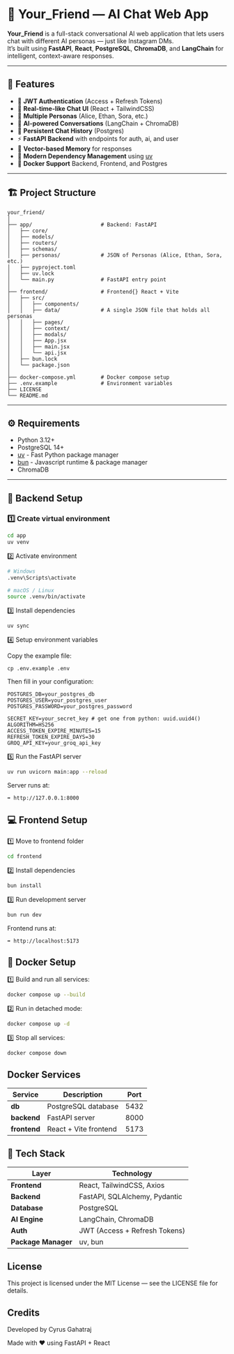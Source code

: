 # 💬 Your_Friend — AI Chat Web App

**Your_Friend** is a full-stack conversational AI web application that lets users chat with different AI personas — just like Instagram DMs.  
It’s built using **FastAPI**, **React**, **PostgreSQL**, **ChromaDB**, and **LangChain** for intelligent, context-aware responses.

---

## 🧠 Features

- 🔐 **JWT Authentication** (Access + Refresh Tokens)
- 💬 **Real-time-like Chat UI** (React + TailwindCSS)
- 👤 **Multiple Personas** (Alice, Ethan, Sora, etc.)
- 🧠 **AI-powered Conversations** (LangChain + ChromaDB)
- 💾 **Persistent Chat History** (Postgres)
- ⚡ **FastAPI Backend** with endpoints for auth, ai, and user
- 🧩 **Vector-based Memory** for responses
- 🧰 **Modern Dependency Management** using [uv](https://docs.astral.sh/uv/#__tabbed_1_1)
- 🐳 **Docker Support** Backend, Frontend, and Postgres

---

## 🏗️ Project Structure

```
your_friend/
│
├── app/                      # Backend: FastAPI
│   ├── core/                 
│   ├── models/              
│   ├── routers/              
│   ├── schemas/             
│   ├── personas/             # JSON of Personas (Alice, Ethan, Sora, etc.)
│   ├── pyproject.toml        
│   ├── uv.lock               
│   └── main.py               # FastAPI entry point
│
├── frontend/                 # Frontend{} React + Vite 
│   ├── src/
│   │   ├── components/       
│   │   ├── data/             # A single JSON file that holds all personas
│   │   ├── pages/            
│   │   ├── context/          
│   │   ├── modals/ 
│   │   ├── App.jsx    
│   │   ├── main.jsx         
│   │   └── api.jsx
│   ├── bun.lock      
│   └── package.json
│
├── docker-compose.yml        # Docker compose setup
├── .env.example              # Environment variables
├── LICENSE
└── README.md
```

---

## ⚙️ Requirements

- Python 3.12+
- PostgreSQL 14+
- [uv](https://github.com/astral-sh/uv) - Fast Python package manager
- [bun](https://bun.com/) - Javascript runtime & package manager
- ChromaDB 

---

## 🚀 Backend Setup

### 1️⃣ Create virtual environment

```bash
cd app
uv venv
```

2️⃣ Activate environment
```bash
# Windows
.venv\Scripts\activate

# macOS / Linux
source .venv/bin/activate
```

3️⃣ Install dependencies
```bash
uv sync
```

4️⃣ Setup environment variables

Copy the example file:
```
cp .env.example .env
```

Then fill in your configuration:

```env
POSTGRES_DB=your_postgres_db
POSTGRES_USER=your_postgres_user
POSTGRES_PASSWORD=your_postgres_password

SECRET_KEY=your_secret_key # get one from python: uuid.uuid4()
ALGORITHM=HS256
ACCESS_TOKEN_EXPIRE_MINUTES=15
REFRESH_TOKEN_EXPIRE_DAYS=30
GROQ_API_KEY=your_groq_api_key
```

5️⃣ Run the FastAPI server
```bash
uv run uvicorn main:app --reload
```

Server runs at:
```
➡️ http://127.0.0.1:8000
```

## 💻 Frontend Setup

1️⃣ Move to frontend folder
```bash
cd frontend
```

2️⃣ Install dependencies
```bash
bun install
```

3️⃣ Run development server
```bash
bun run dev
```

Frontend runs at:
```
➡️ http://localhost:5173
```

## 🐳 Docker Setup

1️⃣ Build and run all services:
```bash
docker compose up --build
```

2️⃣ Run in detached mode:
```bash
docker compose up -d
```

3️⃣ Stop all services:
```bash
docker compose down
```

## Docker Services

| Service      | Description           | Port |
| ------------ | --------------------- | ---- |
| **db**       | PostgreSQL database   | 5432 |
| **backend**  | FastAPI server        | 8000 |
| **frontend** | React + Vite frontend | 5173 |


## 🧰 Tech Stack

| Layer                  | Technology                    |
| ---------------------- | ----------------------------- |
| **Frontend**           | React, TailwindCSS, Axios     |
| **Backend**            | FastAPI, SQLAlchemy, Pydantic |
| **Database**           | PostgreSQL                    |
| **AI Engine**          | LangChain, ChromaDB           |
| **Auth**               | JWT (Access + Refresh Tokens) |
| **Package Manager**    | uv, bun                       |



## License

This project is licensed under the MIT License — see the LICENSE
 file for details.

##  Credits

Developed by Cyrus Gahatraj

Made with ❤️ using FastAPI + React